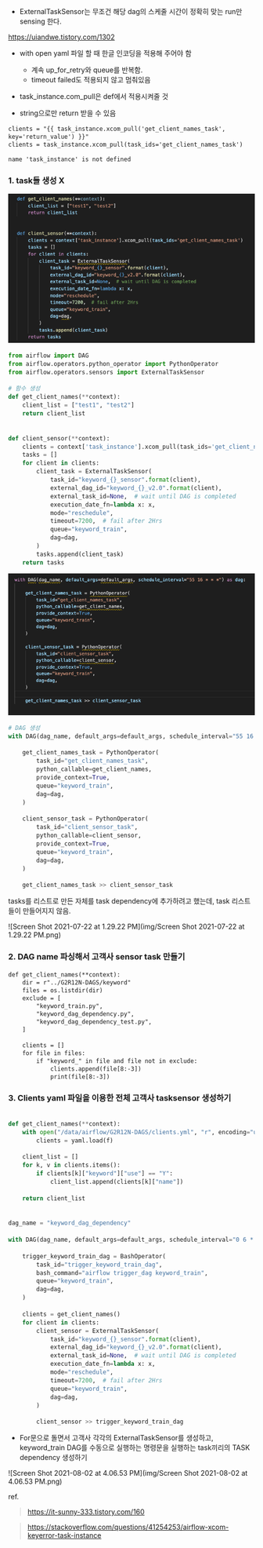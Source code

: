 - ExternalTaskSensor는 무조건 해당 dag의 스케줄 시간이 정확히 맞는 run만 sensing 한다.

https://uiandwe.tistory.com/1302



- with open yaml 파일 할 때 한글 인코딩을 적용해 주어야 함
  - 계속 up_for_retry와 queue를 반복함.
  - timeout failed도 적용되지 않고 멈춰있음



- task_instance.com_pull은 def에서 적용시켜줄 것
- string으로만 return 받을 수 있음

```
clients = "{{ task_instance.xcom_pull('get_client_names_task', key='return_value') }}"
clients = task_instance.xcom_pull(task_ids='get_client_names_task')
```

```
name 'task_instance' is not defined
```





### 1. task들 생성 X

![functions](img/functions.png)

```python
from airflow import DAG
from airflow.operators.python_operator import PythonOperator
from airflow.operators.sensors import ExternalTaskSensor

# 함수 생성
def get_client_names(**context):
    client_list = ["test1", "test2"]
    return client_list


def client_sensor(**context):
    clients = context['task_instance'].xcom_pull(task_ids='get_client_names_task')
    tasks = []
    for client in clients:
        client_task = ExternalTaskSensor(
            task_id="keyword_{}_sensor".format(client),
            external_dag_id="keyword_{}_v2.0".format(client),
            external_task_id=None,  # wait until DAG is completed
            execution_date_fn=lambda x: x,
            mode="reschedule",
            timeout=7200,  # fail after 2Hrs
            queue="keyword_train",
            dag=dag,
        )
        tasks.append(client_task)
    return tasks
```

![tasks](img/tasks.png)

```python
# DAG 생성
with DAG(dag_name, default_args=default_args, schedule_interval="55 16 * * *") as dag:

    get_client_names_task = PythonOperator(
        task_id="get_client_names_task",
        python_callable=get_client_names,
        provide_context=True,
        queue="keyword_train",
        dag=dag,
    )

    client_sensor_task = PythonOperator(
        task_id="client_sensor_task",
        python_callable=client_sensor,
        provide_context=True,
        queue="keyword_train",
        dag=dag,
    )

    get_client_names_task >> client_sensor_task 

```

tasks를 리스트로 만든 자체를 task dependency에 추가하려고 했는데, task 리스트들이 만들어지지 않음.

![Screen Shot 2021-07-22 at 1.29.22 PM](img/Screen Shot 2021-07-22 at 1.29.22 PM.png)



### 2. DAG name 파싱해서 고객사 sensor task 만들기

```
def get_client_names(**context):
    dir = r"../G2R12N-DAGS/keyword"
    files = os.listdir(dir)
    exclude = [
        "keyword_train.py",
        "keyword_dag_dependency.py",
        "keyword_dag_dependency_test.py",
    ]

    clients = []
    for file in files:
        if "keyword_" in file and file not in exclude:
            clients.append(file[8:-3])
            print(file[8:-3])
```



### 3. Clients yaml 파일을 이용한 전체 고객사 tasksensor 생성하기

```python

def get_client_names(**context):
    with open("/data/airflow/G2R12N-DAGS/clients.yml", "r", encoding="utf-8") as f:
        clients = yaml.load(f)

    client_list = []
    for k, v in clients.items():
        if clients[k]["keyword"]["use"] == "Y":
            client_list.append(clients[k]["name"])

    return client_list


dag_name = "keyword_dag_dependency"

with DAG(dag_name, default_args=default_args, schedule_interval="0 6 * * *") as dag:

    trigger_keyword_train_dag = BashOperator(
        task_id="trigger_keyword_train_dag",
        bash_command="airflow trigger_dag keyword_train",
        queue="keyword_train",
        dag=dag,
    )

    clients = get_client_names()
    for client in clients:
        client_sensor = ExternalTaskSensor(
            task_id="keyword_{}_sensor".format(client),
            external_dag_id="keyword_{}_v2.0".format(client),
            external_task_id=None,  # wait until DAG is completed
            execution_date_fn=lambda x: x,
            mode="reschedule",
            timeout=7200,  # fail after 2Hrs
            queue="keyword_train",
            dag=dag,
        )

        client_sensor >> trigger_keyword_train_dag
```

- For문으로 돌면서 고객사 각각의 ExternalTaskSensor를 생성하고, keyword_train DAG를 수동으로 실행하는 명령문을 실행하는 task끼리의 TASK dependency 생성하기 

  

![Screen Shot 2021-08-02 at 4.06.53 PM](img/Screen Shot 2021-08-02 at 4.06.53 PM.png)





ref.

> https://it-sunny-333.tistory.com/160

> https://stackoverflow.com/questions/41254253/airflow-xcom-keyerror-task-instance
